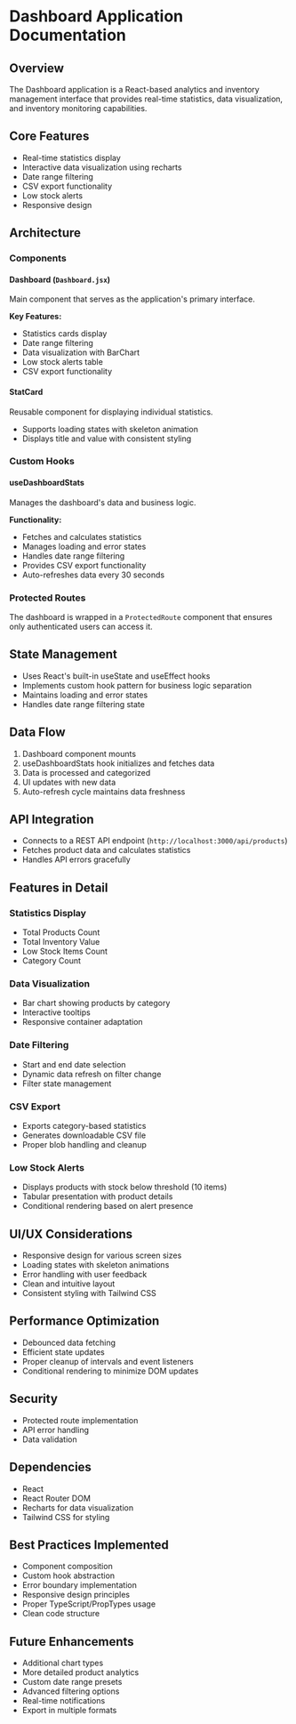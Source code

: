 # Dashboard Application Documentation

## Overview
The Dashboard application is a React-based analytics and inventory management interface that provides real-time statistics, data visualization, and inventory monitoring capabilities.

## Core Features
- Real-time statistics display
- Interactive data visualization using recharts
- Date range filtering
- CSV export functionality
- Low stock alerts
- Responsive design

## Architecture

### Components

#### Dashboard (`Dashboard.jsx`)
Main component that serves as the application's primary interface.

**Key Features:**
- Statistics cards display
- Date range filtering
- Data visualization with BarChart
- Low stock alerts table
- CSV export functionality

#### StatCard
Reusable component for displaying individual statistics.
- Supports loading states with skeleton animation
- Displays title and value with consistent styling

### Custom Hooks

#### useDashboardStats
Manages the dashboard's data and business logic.

**Functionality:**
- Fetches and calculates statistics
- Manages loading and error states
- Handles date range filtering
- Provides CSV export functionality
- Auto-refreshes data every 30 seconds

### Protected Routes
The dashboard is wrapped in a `ProtectedRoute` component that ensures only authenticated users can access it.

## State Management
- Uses React's built-in useState and useEffect hooks
- Implements custom hook pattern for business logic separation
- Maintains loading and error states
- Handles date range filtering state

## Data Flow
1. Dashboard component mounts
2. useDashboardStats hook initializes and fetches data
3. Data is processed and categorized
4. UI updates with new data
5. Auto-refresh cycle maintains data freshness

## API Integration
- Connects to a REST API endpoint (`http://localhost:3000/api/products`)
- Fetches product data and calculates statistics
- Handles API errors gracefully

## Features in Detail

### Statistics Display
- Total Products Count
- Total Inventory Value
- Low Stock Items Count
- Category Count

### Data Visualization
- Bar chart showing products by category
- Interactive tooltips
- Responsive container adaptation

### Date Filtering
- Start and end date selection
- Dynamic data refresh on filter change
- Filter state management

### CSV Export
- Exports category-based statistics
- Generates downloadable CSV file
- Proper blob handling and cleanup

### Low Stock Alerts
- Displays products with stock below threshold (10 items)
- Tabular presentation with product details
- Conditional rendering based on alert presence

## UI/UX Considerations
- Responsive design for various screen sizes
- Loading states with skeleton animations
- Error handling with user feedback
- Clean and intuitive layout
- Consistent styling with Tailwind CSS

## Performance Optimization
- Debounced data fetching
- Efficient state updates
- Proper cleanup of intervals and event listeners
- Conditional rendering to minimize DOM updates

## Security
- Protected route implementation
- API error handling
- Data validation

## Dependencies
- React
- React Router DOM
- Recharts for data visualization
- Tailwind CSS for styling

## Best Practices Implemented
- Component composition
- Custom hook abstraction
- Error boundary implementation
- Responsive design principles
- Proper TypeScript/PropTypes usage
- Clean code structure

## Future Enhancements
- Additional chart types
- More detailed product analytics
- Custom date range presets
- Advanced filtering options
- Real-time notifications
- Export in multiple formats